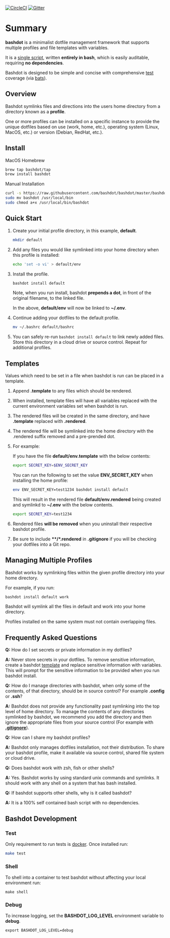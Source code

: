 [![CircleCI](https://circleci.com/gh/bashdot/bashdot/tree/master.svg?style=svg)](https://circleci.com/gh/bashdot/bashdot/tree/master) [![Gitter](https://badges.gitter.im/bashdot/community.svg)](https://gitter.im/bashdot/community?utm_source=badge&utm_medium=badge&utm_campaign=pr-badge)

# Summary

**bashdot** is a minimalist dotfile management framework that supports multiple profiles and file templates with variables.

It is a [single script](https://github.com/bashdot/bashdot/blob/master/bashdot), written **entirely in bash**, which is easily auditable, requiring **no dependencies**.

Bashdot is designed to be simple and concise with comprehensive [test](https://circleci.com/gh/bashdot/bashdot/tree/master) coverage (via [bats](https://github.com/sstephenson/bats)).

## Overview

Bashdot symlinks files and directions into the users home directory from a directory known as a **profile**.

One or more profiles can be installed on a specific instance to provide
the unique dotfiles based on use (work, home, etc.), operating system
(Linux, MacOS, etc.) or version (Debian, RedHat, etc.).

## Install

MacOS Homebrew

```sh
brew tap bashdot/tap
brew install bashdot
```

Manual Installation

```sh
curl -s https://raw.githubusercontent.com/bashdot/bashdot/master/bashdot > bashdot
sudo mv bashdot /usr/local/bin
sudo chmod a+x /usr/local/bin/bashdot
```

## Quick Start

1. Create your initial profile directory, in this example, **default**.

    ```sh
    mkdir default
    ```

1. Add any files you would like symlinked into your home directory when this profile is installed:

    ```sh
    echo 'set -o vi' > default/env
    ```

1. Install the profile.

    ```sh
    bashdot install default
    ```
    Note, when you run install, bashdot **prepends a dot**, in front of the original filename, to the linked file.

    In the above, **default/env** will now be linked to **~/.env**.

1. Continue adding your dotfiles to the default profile.

   ```sh
   mv ~/.bashrc default/bashrc
   ```

1. You can safely re-run ```bashdot install default``` to link newly added files. Store this directory in
a cloud drive or source control. Repeat for additional profiles.

## Templates

Values which need to be set in a file when bashdot is run can be placed in a template.

1. Append **.template** to any files which should be rendered.

1. When installed, template files will have all variables replaced with the current
environment variables set when bashdot is run.

1. The rendered files will be created in the same directory, and have **.template** replaced
with **.rendered**.

1. The rendered file will be symlinked into the home directory with the .rendered suffix removed and a pre-prended dot.

1. For example:

    If you have the file **default/env.template** with the below contents:

    ```sh
    export SECRET_KEY=$ENV_SECRET_KEY
    ```

    You can run the following to set the value **ENV_SECRET_KEY** when installing the home profile:

    ```sh
    env ENV_SECRET_KEY=test1234 bashdot install default
    ```

    This will result in the rendered file **default/env.rendered** being created and symlinkd to **~/.env** with the below contents.

    ```sh
    export SECRET_KEY=test1234
    ```

1. Rendered files **will be removed** when you uninstall their respective bashdot profile.

1. Be sure to include **\*\*/\*.rendered** in **.gitignore** if you will be checking your dotfiles
into a Git repo.

## Managing Multiple Profiles

Bashdot works by symlinking files within the given profile directory into your home directory.

For example, if you run:

```sh
bashdot install default work
```

Bashdot will symlink all the files in default and work into your home directory.

Profiles installed on the same system must not contain overlapping files.

## Frequently Asked Questions

**Q:** How do I set secrets or private information in my dotfiles?

**A:** Never store secrets in your dotfiles. To remove sensitive information, create
a bashdot [template](https://github.com/bashdot/bashdot#templates) and
replace sensitive information with variables. This will prompt for the sensitive information to be
provided when you run bashdot install.

**Q:** How do I manage directories with bashdot, when only some of the contents, of that
directory, should be in source control? For example **.config** or **.ssh**?

**A:** Bashdot does not provide any functionality past symlinking into the top level of
home directory. To manage the contents of any directories symlinked by bashdot, we recommend
you add the directory and then ignore the appropriate files from your source
control (For example with [**.gitignore**](https://git-scm.com/docs/gitignore)).

**Q:** How can I share my bashdot profiles?

**A:** Bashdot only manages dotfiles installation, not their distribution. To share your
bashdot profile, make it available via source control, shared file system or cloud drive.

**Q:** Does bashdot work with zsh, fish or other shells?

**A:** Yes. Bashdot works by using standard unix commands and symlinks. It should work 
with any shell on a system that has bash installed.

**Q:** If bashdot supports other shells, why is it called bashdot?

**A:** It is a 100% self contained bash script with no dependencies.

## Bashdot Development

### Test

Only requirement to run tests is [docker](https://docs.docker.com/install/). Once installed run:

```sh
make test
```

### Shell

To shell into a container to test bashdot without affecting your local environment run:

```
make shell
```

### Debug

To increase logging, set the **BASHDOT_LOG_LEVEL** environment variable to **debug**.

```
export BASHDOT_LOG_LEVEL=debug
```
